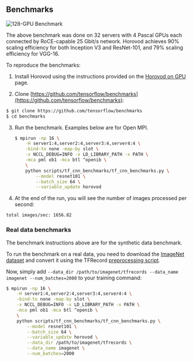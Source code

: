 ## Benchmarks

![128-GPU Benchmark](https://user-images.githubusercontent.com/16640218/31681220-7453e760-b32b-11e7-9ba3-6d01f83b7748.png)

The above benchmark was done on 32 servers with 4 Pascal GPUs each connected by RoCE-capable 25 Gbit/s network. Horovod
achieves 90% scaling efficiency for both Inception V3 and ResNet-101, and 79% scaling efficiency for VGG-16.

To reproduce the benchmarks:

1. Install Horovod using the instructions provided on the [Horovod on GPU](gpus.md) page.

2. Clone [https://github.com/tensorflow/benchmarks](https://github.com/tensorflow/benchmarks):

```bash
$ git clone https://github.com/tensorflow/benchmarks
$ cd benchmarks
```

3. Run the benchmark. Examples below are for Open MPI.

    ```bash
    $ mpirun -np 16 \
        -H server1:4,server2:4,server3:4,server4:4 \
        -bind-to none -map-by slot \
        -x NCCL_DEBUG=INFO -x LD_LIBRARY_PATH -x PATH \
        -mca pml ob1 -mca btl ^openib \
        \
        python scripts/tf_cnn_benchmarks/tf_cnn_benchmarks.py \
            --model resnet101 \
            --batch_size 64 \
            --variable_update horovod
    ```

4. At the end of the run, you will see the number of images processed per second:

```
total images/sec: 1656.82
```

### Real data benchmarks

The benchmark instructions above are for the synthetic data benchmark.

To run the benchmark on a real data, you need to download the [ImageNet dataset](http://image-net.org/download-images)
and convert it using the TFRecord [preprocessing script](https://github.com/tensorflow/models/blob/master/research/inception/inception/data/download_and_preprocess_imagenet.sh).

Now, simply add `--data_dir /path/to/imagenet/tfrecords --data_name imagenet --num_batches=2000` to your training command:

```bash
$ mpirun -np 16 \
    -H server1:4,server2:4,server3:4,server4:4 \
    -bind-to none -map-by slot \
    -x NCCL_DEBUG=INFO -x LD_LIBRARY_PATH -x PATH \
    -mca pml ob1 -mca btl ^openib \
    \
    python scripts/tf_cnn_benchmarks/tf_cnn_benchmarks.py \
        --model resnet101 \
        --batch_size 64 \
        --variable_update horovod \
        --data_dir /path/to/imagenet/tfrecords \
        --data_name imagenet \
        --num_batches=2000
```
